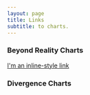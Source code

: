```yaml
---
layout: page
title: Links
subtitle: to charts.
---
```


### Beyond Reality Charts

[I'm an inline-style link](https://www.google.com)



















### Divergence Charts


